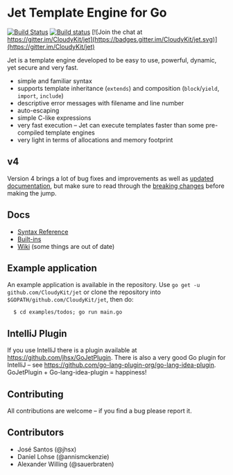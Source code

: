 # Jet Template Engine for Go

[![Build Status](https://travis-ci.org/CloudyKit/jet.svg?branch=master)](https://travis-ci.org/CloudyKit/jet) [![Build status](https://ci.appveyor.com/api/projects/status/5g4whw3c6518vvku?svg=true)](https://ci.appveyor.com/project/CloudyKit/jet) [![Join the chat at https://gitter.im/CloudyKit/jet](https://badges.gitter.im/CloudyKit/jet.svg)](https://gitter.im/CloudyKit/jet)

Jet is a template engine developed to be easy to use, powerful, dynamic, yet secure and very fast.

* simple and familiar syntax
* supports template inheritance (`extends`) and composition (`block`/`yield`, `import`, `include`)
* descriptive error messages with filename and line number
* auto-escaping
* simple C-like expressions
* very fast execution – Jet can execute templates faster than some pre-compiled template engines
* very light in terms of allocations and memory footprint

## v4

Version 4 brings a lot of bug fixes and improvements as well as [updated documentation](./docs/index.md), but make sure to read through the [breaking changes](./docs/changes.md) before making the jump.

## Docs

- [Syntax Reference](./docs/syntax.md)
- [Built-ins](./docs/builtins.md)
- [Wiki](https://github.com/CloudyKit/jet/wiki) (some things are out of date)

## Example application

An example application is available in the repository. Use `go get -u github.com/CloudyKit/jet` or clone the repository into `$GOPATH/github.com/CloudyKit/jet`, then do:
```
  $ cd examples/todos; go run main.go
```

## IntelliJ Plugin

If you use IntelliJ there is a plugin available at https://github.com/jhsx/GoJetPlugin.
There is also a very good Go plugin for IntelliJ – see https://github.com/go-lang-plugin-org/go-lang-idea-plugin.
GoJetPlugin + Go-lang-idea-plugin = happiness!

## Contributing

All contributions are welcome – if you find a bug please report it.

## Contributors

- José Santos (@jhsx)
- Daniel Lohse (@annismckenzie)
- Alexander Willing (@sauerbraten)
